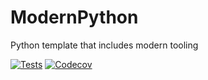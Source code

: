 # ModernPython
Python template that includes modern tooling

[![Tests](https://github.com/ChadHattabaugh/modern-python/workflows/CI/badge.svg)](https://github.com/ChadHattabaugh/modern-python/actions?workflow=Tests)
[![Codecov](https://codecov.io/gh/ChadHattabaugh/modern-python/branch/master/graph/badge.svg)](https://codecov.io/gh/ChadHattabaugh/modern-python)
